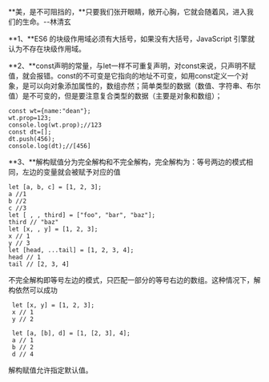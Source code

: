 **美，是不可阻挡的，**只要我们张开眼睛，敞开心胸，它就会随着风，进入我们的生命。--林清玄

**1、**ES6 的块级作用域必须有大括号，如果没有大括号，JavaScript 引擎就认为不存在块级作用域。

**2、**const声明的常量，与let一样不可重复声明，对const来说，只声明不赋值，就会报错。const的不可变是它指向的地址不可变，如用const定义一个对象，是可以向对象添加属性的，数组亦然；简单类型的数据（数值、字符串、布尔值）是不可变的，但是要注意复合类型的数据（主要是对象和数组）；

    const wt={name:"dean"};
	wt.prop=123;
	console.log(wt.prop);//123
	const dt=[];
	dt.push(456);
	console.log(dt);//[456]
**3、**解构赋值分为完全解构和不完全解构，完全解构为：等号两边的模式相同，左边的变量就会被赋予对应的值

	let [a, b, c] = [1, 2, 3];
    a //1 
    b //2
    c //3
    let [ , , third] = ["foo", "bar", "baz"];
    third // "baz"
    let [x, , y] = [1, 2, 3];
    x // 1
    y // 3
    let [head, ...tail] = [1, 2, 3, 4];
    head // 1
    tail // [2, 3, 4]
不完全解构即等号左边的模式，只匹配一部分的等号右边的数组。这种情况下，解构依然可以成功

	 let [x, y] = [1, 2, 3];
     x // 1
     y // 2

     let [a, [b], d] = [1, [2, 3], 4];
     a // 1
     b // 2
     d // 4
解构赋值允许指定默认值。